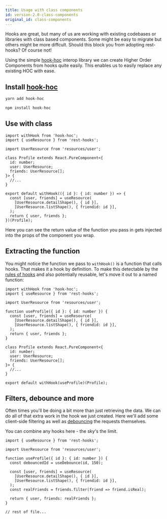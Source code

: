 ```yaml
---
title: Usage with class components
id: version-2.0-class-components
original_id: class-components
---
```


Hooks are great, but many of us are working with existing codebases or libraries
with class based components. Some might be easy to migrate but others might be
more diffcult. Should this block you from adopting rest-hooks? Of course not!

Using the simple [hook-hoc](https://github.com/ntucker/hook-hoc) interop library
we can create Higher Order Components from hooks quite easily. This enables us
to easily replace any existing HOC with ease.

## Install [hook-hoc](https://github.com/ntucker/hook-hoc)

<!--DOCUSAURUS_CODE_TABS-->
<!--yarn-->

```bash
yarn add hook-hoc
```

<!--npm-->

```bash
npm install hook-hoc
```

<!--END_DOCUSAURUS_CODE_TABS-->

## Use with class

```tsx
import withHook from 'hook-hoc';
import { useResource } from 'rest-hooks';

import UserResource from 'resources/user';

class Profile extends React.PureComponent<{
  id: number;
  user: UserResource;
  friends: UserResource[];
}> {
  //...
}

export default withHook(({ id }: { id: number }) => {
  const [user, friends] = useResource(
    [UserResource.detailShape(), { id }],
    [UserResource.listShape(), { friendid: id }],
  );
  return { user, friends };
})(Profile);
```

Here you can see the return value of the function you pass in gets injected into the props
of the component you wrap.

## Extracting the function

You might notice the function we pass to `withHook()` is a function that calls
hooks. That makes it a hook by definition. To make this detectable by the [rules of hooks](https://www.npmjs.com/package/eslint-plugin-react-hooks)
and also potentially reusable, let's move it out to a named function:

```tsx
import withHook from 'hook-hoc';
import { useResource } from 'rest-hooks';

import UserResource from 'resources/user';

function useProfile({ id }: { id: number }) {
  const [user, friends] = useResource(
    [UserResource.detailShape(), { id }],
    [UserResource.listShape(), { friendid: id }],
  );
  return { user, friends };
}

class Profile extends React.PureComponent<{
  id: number;
  user: UserResource;
  friends: UserResource[];
}> {
  //...
}

export default withHook(useProfile)(Profile);
```

## Filters, debounce and more

Often times you'll be doing a bit more than just retrieving the data. We can
do all of that extra work in the hook we just created. Here we'll add some
client-side filtering as well as [debouncing](https://usehooks.com/useDebounce/) the requests themselves.

You can combine any hooks here - the sky's the limit.

```tsx
import { useResource } from 'rest-hooks';

import UserResource from 'resources/user';

function useProfile({ id }: { id: number }) {
  const debouncedId = useDebounce(id, 150);

  const [user, friends] = useResource(
    [UserResource.detailShape(), { id }],
    [UserResource.listShape(), { friendid: id }],
  );
  const realFriends = friends.filter(friend => friend.isReal);

  return { user, friends: realFriends };
}

// rest of file...
```
